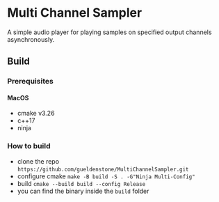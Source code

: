 # Multi Channel Sampler

A simple audio player for playing samples on specified output channels asynchronously.

## Build

### Prerequisites

#### MacOS

- cmake v3.26
- c++17
- ninja

### How to build

- clone the repo `https://github.com/gueldenstone/MultiChannelSampler.git`
- configure cmake `make -B build -S . -G"Ninja Multi-Config"`
- build `cmake --build build --config Release`
- you can find the binary inside the `build` folder
